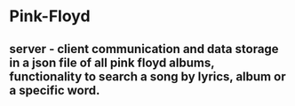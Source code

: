 # Pink-Floyd
## server - client communication and data storage in a json file of all pink floyd albums, functionality to search a song by lyrics, album or a specific word. 
